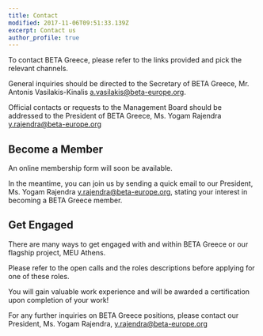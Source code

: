 ```yaml
---
title: Contact
modified: 2017-11-06T09:51:33.139Z
excerpt: Contact us
author_profile: true
---
```

To contact BETA Greece, please refer to the links provided and pick the relevant
 channels.

General inquiries should be directed to the Secretary of BETA Greece, Mr. Antonis
 Vasilakis-Kinalis [a.](mailto:antonisk.v1994@gmail.com)vasilakis@beta-europe.org.

Official contacts or requests to the Management Board should be addressed to the
 President of BETA Greece, Ms. Yogam Rajendra [y](mailto:yogam1991@gmail.com).rajendra@beta-europe.org

## Become a Member

An online membership form will soon be available.

In the meantime, you can join us by sending a quick email to our President, Ms.
Yogam Rajendra [y](mailto:yogam1991@gmail.com).rajendra@beta-europe.org, stating your interest in becoming a
 BETA Greece member.

## Get Engaged

There are many ways to get engaged with and within BETA Greece or our flagship project, MEU Athens.

Please
 refer to the open calls and the roles descriptions before applying for one of these roles.

You will gain valuable work experience and will be awarded a certification upon
 completion of your work!

For any further inquiries on BETA Greece positions, please contact our President, Ms.
 Yogam Rajendra, y.rajendra@beta-europe.org
